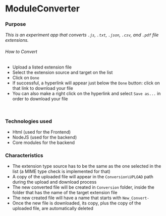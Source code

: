 
# ModuleConverter #

### Purpose ###

_This is an experiment app that converts ```.js```, ```.txt```, ```.json```, ```.csv```, and ```.pdf``` file extensions._

###### How to Convert ######

- Upload a listed extension file
- Select the extension source and target on the list
- Click on ```Done```
- If successful, a hyperlink will appear just below the ```Done``` button: click on that link to download your file
- You can also make a right click on the hyperlink and select ```Save as...``` in order to download your file

<br/>

### Technologies used ###

- Html (used for the Frontend)
- NodeJS (used for the backend)
- Core modules for the backend

### Characteristics ###

- The extension type source has to be the same as the one selected in the list (a MIME type check is implemented for that) 
- A copy of the uploaded file will appear in the ```Conversion\UPLOAD``` path during the upload and download process
- The new converted file will be created in ```Conversion``` folder, inside the folder that has the name of the target extension file
- The new created file will have a name that starts with ```New_Convert-```
- Once the new file is downloaded, its copy, plus the copy of the uploaded file, are automatically deleted
<br />

